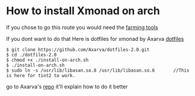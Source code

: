 # How to install Xmonad on arch

If you chose to go this route you would need the [farming tools](https://xmonad.org/INSTALL.html)

If you dont want to do that Here is dotfiles for xmonad by Axarva [dotfiles](https://github.com/Axarva/dotfiles-2.0)
~~~
$ git clone https://github.com/Axarva/dotfiles-2.0.git
$ cd ./dotfiles-2.0
$ chmod +x ./install-on-arch.sh
$ ./install-on-arch.sh
$ sudo ln -s /usr/lib/libasan.so.8 /usr/lib/libasan.so.6       //This is here for tint2 to work.
~~~
go to Axarva's [repo](https://github.com/Axarva/dotfiles-2.0) it'll explain how to do it better
